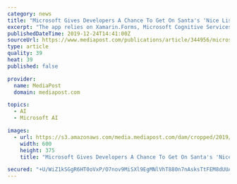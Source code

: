```yaml
---
category: news
title: "Microsoft Gives Developers A Chance To Get On Santa's 'Nice List'"
excerpt: "The app relies on Xamarin.Forms, Microsoft Cognitive Services – Text Analytics and Azure Functions. Developers can find instructions on how to install the Azure components from GitHub repo."
publishedDateTime: 2019-12-24T14:41:00Z
sourceUrl: https://www.mediapost.com/publications/article/344956/microsoft-gives-developers-a-chance-to-get-on-sant.html
type: article
quality: 39
heat: 39
published: false

provider:
  name: MediaPost
  domain: mediapost.com

topics:
  - AI
  - Microsoft AI

images:
  - url: https://s3.amazonaws.com/media.mediapost.com/dam/cropped/2019/12/24/screenshot-2019-12-24-094925_7d3epDh.png
    width: 600
    height: 375
    title: "Microsoft Gives Developers A Chance To Get On Santa's 'Nice List'"

secured: "+U/WiZ1kSGgR6HT0oVxP/O7nov9MiSXl9EgMNlVhT880n7nAsksTtFEM8dUUAvNccSRC/suvS/NauhFJlk4l9QQS3+ETb1c4l9iaIDbkcHJMdSN1bpZ+7lqWp7F9Qs8agKI8FCF2tbrZ6MNdvZWa48TZoMyD/Z1WBQm6d5iOIOl0CQf2loZkfS0AxL5HbH4euIiv1pYO4NdYs8Q+6mOnOcXcdkayqQLZBhPOO5zO6PwmnyLQwdntCbUD0zOnpqSmoa5c/qffnPqvSmSn/xqKy+8PFOTObJWgIyH1/SrnJAVK0Xv0jPm+50IurNp0dpum;Hyc2lJhxRWgw89Yjn3CR8w=="
---
```


